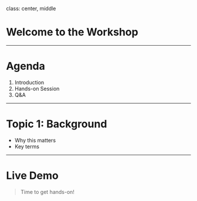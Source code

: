 class: center, middle

# Welcome to the Workshop

---

# Agenda

1. Introduction
2. Hands-on Session
3. Q&A

---

# Topic 1: Background

- Why this matters
- Key terms

---

# Live Demo

> Time to get hands-on!
